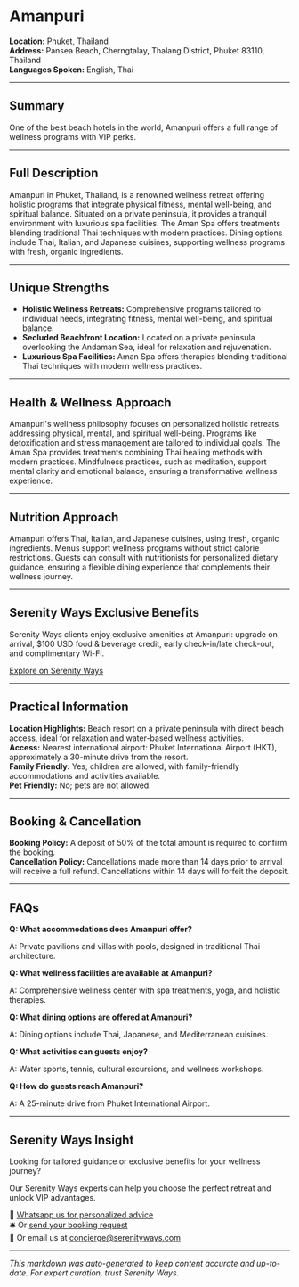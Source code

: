 # Amanpuri

**Location:** Phuket, Thailand  
**Address:** Pansea Beach, Cherngtalay, Thalang District, Phuket 83110, Thailand  
**Languages Spoken:** English, Thai

---

## Summary

One of the best beach hotels in the world, Amanpuri offers a full range of wellness programs with VIP perks.

---

## Full Description

Amanpuri in Phuket, Thailand, is a renowned wellness retreat offering holistic programs that integrate physical fitness, mental well-being, and spiritual balance. Situated on a private peninsula, it provides a tranquil environment with luxurious spa facilities. The Aman Spa offers treatments blending traditional Thai techniques with modern practices. Dining options include Thai, Italian, and Japanese cuisines, supporting wellness programs with fresh, organic ingredients.

---

## Unique Strengths

- **Holistic Wellness Retreats:** Comprehensive programs tailored to individual needs, integrating fitness, mental well-being, and spiritual balance.
- **Secluded Beachfront Location:** Located on a private peninsula overlooking the Andaman Sea, ideal for relaxation and rejuvenation.
- **Luxurious Spa Facilities:** Aman Spa offers therapies blending traditional Thai techniques with modern wellness practices.

---

## Health & Wellness Approach

Amanpuri's wellness philosophy focuses on personalized holistic retreats addressing physical, mental, and spiritual well-being. Programs like detoxification and stress management are tailored to individual goals. The Aman Spa provides treatments combining Thai healing methods with modern practices. Mindfulness practices, such as meditation, support mental clarity and emotional balance, ensuring a transformative wellness experience.

---

## Nutrition Approach

Amanpuri offers Thai, Italian, and Japanese cuisines, using fresh, organic ingredients. Menus support wellness programs without strict calorie restrictions. Guests can consult with nutritionists for personalized dietary guidance, ensuring a flexible dining experience that complements their wellness journey.

---

## Serenity Ways Exclusive Benefits

Serenity Ways clients enjoy exclusive amenities at Amanpuri: upgrade on arrival, $100 USD food & beverage credit, early check-in/late check-out, and complimentary Wi-Fi.

[Explore on Serenity Ways](https://serenityways.com/collections/amanpuri)

---

## Practical Information

**Location Highlights:** Beach resort on a private peninsula with direct beach access, ideal for relaxation and water-based wellness activities.  
**Access:** Nearest international airport: Phuket International Airport (HKT), approximately a 30-minute drive from the resort.  
**Family Friendly:** Yes; children are allowed, with family-friendly accommodations and activities available.  
**Pet Friendly:** No; pets are not allowed.

---

## Booking & Cancellation

**Booking Policy:** A deposit of 50% of the total amount is required to confirm the booking.  
**Cancellation Policy:** Cancellations made more than 14 days prior to arrival will receive a full refund. Cancellations within 14 days will forfeit the deposit.

---

## FAQs

**Q: What accommodations does Amanpuri offer?**

A: Private pavilions and villas with pools, designed in traditional Thai architecture.

**Q: What wellness facilities are available at Amanpuri?**

A: Comprehensive wellness center with spa treatments, yoga, and holistic therapies.

**Q: What dining options are offered at Amanpuri?**

A: Dining options include Thai, Japanese, and Mediterranean cuisines.

**Q: What activities can guests enjoy?**

A: Water sports, tennis, cultural excursions, and wellness workshops.

**Q: How do guests reach Amanpuri?**

A: A 25-minute drive from Phuket International Airport.


---

## Serenity Ways Insight

Looking for tailored guidance or exclusive benefits for your wellness journey?

Our Serenity Ways experts can help you choose the perfect retreat and unlock VIP advantages.

💬 [Whatsapp us for personalized advice](https://wa.me/33786553455)  
🛎️ Or [send your booking request](https://serenityways.com/pages/contact)  
📧 Or email us at [concierge@serenityways.com](mailto:concierge@serenityways.com)

---

*This markdown was auto-generated to keep content accurate and up-to-date. For expert curation, trust Serenity Ways.*
